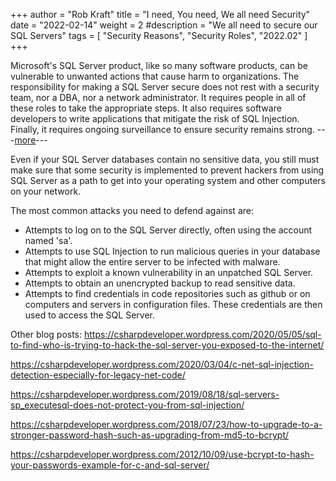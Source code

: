 +++
author = "Rob Kraft"
title = "I need, You need, We all need Security"
date = "2022-02-14"
weight = 2
#description = "We all need to secure our SQL Servers"
tags = [
    "Security Reasons",
    "Security Roles",
    "2022.02"
]
+++

Microsoft's SQL Server product, like so many software products, can be vulnerable to unwanted actions that cause harm to organizations.  The responsibility for making a SQL Server secure does not rest with a security team, nor a DBA, nor a network administrator.  It requires people in all of these roles to take the appropriate steps.  It also requires software developers to write applications that mitigate the risk of SQL Injection.  Finally, it requires ongoing surveillance to ensure security remains strong.
---[more](/blog/p1/)--- <!--more-->

Even if your SQL Server databases contain no sensitive data, you still must make sure that some security is implemented to prevent hackers from using SQL Server as a path to get into your operating system and other computers on your network.

The most common attacks you need to defend against are:

* Attempts to log on to the SQL Server directly, often using the account named 'sa'.
* Attempts to use SQL Injection to run malicious queries in your database that might allow the entire server to be infected with malware.
* Attempts to exploit a known vulnerability in an unpatched SQL Server.
* Attempts to obtain an unencrypted backup to read sensitive data.
* Attempts to find credentials in code repositories such as github or on computers and servers in configuration files.  These credentials are then used to access the SQL Server.


Other blog posts:
https://csharpdeveloper.wordpress.com/2020/05/05/sql-to-find-who-is-trying-to-hack-the-sql-server-you-exposed-to-the-internet/

https://csharpdeveloper.wordpress.com/2020/03/04/c-net-sql-injection-detection-especially-for-legacy-net-code/

https://csharpdeveloper.wordpress.com/2019/08/18/sql-servers-sp_executesql-does-not-protect-you-from-sql-injection/

https://csharpdeveloper.wordpress.com/2018/07/23/how-to-upgrade-to-a-stronger-password-hash-such-as-upgrading-from-md5-to-bcrypt/

https://csharpdeveloper.wordpress.com/2012/10/09/use-bcrypt-to-hash-your-passwords-example-for-c-and-sql-server/
